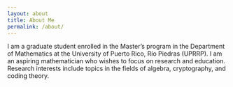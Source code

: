 ```yaml
---
layout: about
title: About Me
permalink: /about/
---
```


I am a graduate student enrolled in the Master’s program in the Department of
Mathematics at the University of Puerto Rico, Río Piedras (UPRRP). I am an
aspiring mathematician who wishes to focus on research and education. Research
interests include topics in the fields of algebra, cryptography, and coding
theory.
